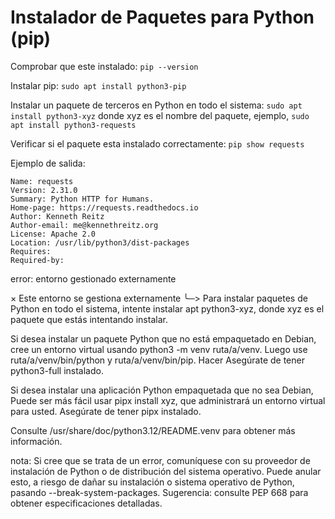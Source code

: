 # Instalador de Paquetes para Python (pip)

Comprobar que este instalado: 
`pip --version`

Instalar pip: 
`sudo apt install python3-pip`

Instalar un paquete de terceros en Python en todo el sistema:
`sudo apt install python3-xyz` donde xyz es el nombre del paquete, ejemplo, `sudo apt install python3-requests`

Verificar si el paquete esta instalado correctamente:
`pip show requests`

Ejemplo de salida:
```
Name: requests
Version: 2.31.0
Summary: Python HTTP for Humans.
Home-page: https://requests.readthedocs.io
Author: Kenneth Reitz
Author-email: me@kennethreitz.org
License: Apache 2.0
Location: /usr/lib/python3/dist-packages
Requires: 
Required-by:
```

error: entorno gestionado externamente

× Este entorno se gestiona externamente
╰─> Para instalar paquetes de Python en todo el sistema, intente instalar apt
 python3-xyz, donde xyz es el paquete que estás intentando
 instalar.

 Si desea instalar un paquete Python que no está empaquetado en Debian,
 cree un entorno virtual usando python3 -m venv ruta/a/venv.
 Luego use ruta/a/venv/bin/python y ruta/a/venv/bin/pip. Hacer
 Asegúrate de tener python3-full instalado.

 Si desea instalar una aplicación Python empaquetada que no sea Debian,
 Puede ser más fácil usar pipx install xyz, que administrará un
 entorno virtual para usted. Asegúrate de tener pipx instalado.

 Consulte /usr/share/doc/python3.12/README.venv para obtener más información.

nota: Si cree que se trata de un error, comuníquese con su proveedor de instalación de Python o de distribución del sistema operativo. Puede anular esto, a riesgo de dañar su instalación o sistema operativo de Python, pasando --break-system-packages.
Sugerencia: consulte PEP 668 para obtener especificaciones detalladas.








